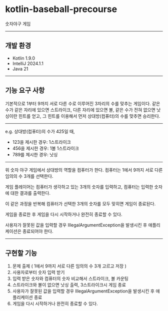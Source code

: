 # kotlin-baseball-precourse

숫자야구 게임


---

## 개발 환경

- Kotlin 1.9.0
- IntelliJ 2024.1.1
- Java 21
 
---
## 기능 요구 사항

기본적으로 1부터 9까지 서로 다른 수로 이루어진 3자리의 수를 맞추는 게임이다.
같은 수가 같은 자리에 있으면 스트라이크, 다른 자리에 있으면 볼, 같은 수가 전혀 없으면 낫싱이란 힌트를 얻고, 그 힌트를 이용해서 먼저 상대방(컴퓨터)의
수를 맞추면 승리한다.

---
e.g.
상대방(컴퓨터)의 수가 425일 때,
- 123을 제시한 경우: 1스트라이크
- 456을 제시한 경우: 1볼 1스트라이크
- 789를 제시한 경우: 낫싱
---
위 숫자 야구 게임에서 상대방의 역할을 컴퓨터가 한다.
컴퓨터는 1에서 9까지 서로 다른 임의의 수 3개를 선택한다.

게임 플레이어는 컴퓨터가 생각하고 있는 3개의 숫자를 입력하고, 컴퓨터는 입력한 숫자에 대한 결과를 출력한다.

이 같은 과정을 반복해 컴퓨터가 선택한 3개의 숫자를 모두 맞히면 게임이 종료된다.

게임을 종료한 후 게임을 다시 시작하거나 완전히 종료할 수 있다.

사용자가 잘못된 값을 입력할 경우 IllegalArgumentException을 발생시킨 후 애플리케이션은 종료되어야 한다.


***

## 구현할 기능
1. 문제 출제 ( 1에서 9까지 서로 다른 임의의 수 3개 고르고 저장 )
2. 사용자로부터 숫자 입력 받기
3. 입력 받은 숫자와 컴퓨터의 숫자 비교해서 스트라이크, 볼 카운팅
4. 스트라이크와 볼이 없으면 낫싱 출력, 3스트라이크시 게임 종료
5. 사용자가 잘못된 값을 입력할 경우 IllegalArgumentException을 발생시킨 후 애플리케이션 종료 
6. 게임을 다시 시작하거나 완전히 종료할 수 있다.
